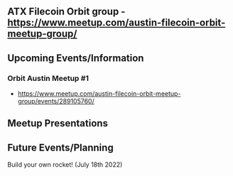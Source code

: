 ## ATX Filecoin Orbit group - https://www.meetup.com/austin-filecoin-orbit-meetup-group/

## Upcoming Events/Information

### Orbit Austin Meetup #1
- https://www.meetup.com/austin-filecoin-orbit-meetup-group/events/289105760/

## Meetup Presentations

## Future Events/Planning

Build your own rocket! (July 18th 2022)
